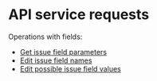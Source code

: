 # API service requests

Operations with fields:
- [Get issue field parameters](concepts/issues/get-issue-fields.md)
- [Edit issue field names](concepts/issues/patch-issue-field-name.md)
- [Edit possible issue field values](concepts/issues/patch-issue-field-value.md)

